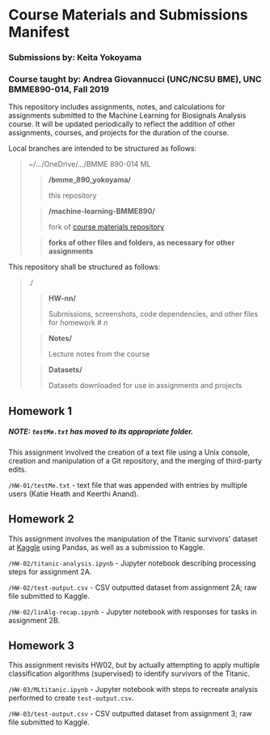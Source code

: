 # Course Materials and Submissions Manifest
### Submissions by: Keita Yokoyama
### Course taught by: Andrea Giovannucci (UNC/NCSU BME), UNC BMME890-014, Fall 2019

This repository includes assignments, notes, and calculations for assignments submitted to the Machine Learning for Biosignals Analysis course. It will be updated periodically to reflect the addition of other assignments, courses, and projects for the duration of the course.

Local branches are intended to be structured as follows:

> ~/.../OneDrive/.../BMME 890-014 ML
>
>> **/bmme_890_yokoyama/**
>>
>> this repository
>
>> **/machine-learning-BMME890/**
>>
>> fork of <a href="github.com/agiovann/machine-learning-BMME890/">course materials repository</a>
>
>> **forks of other files and folders, as necessary for other assignments**

This repository shall be structured as follows:

> ./
>
>> **HW-nn/**
>>
>> Submissions, screenshots, code dependencies, and other files for homework # n
>
>> **Notes/**
>>
>> Lecture notes from the course
>
>> **Datasets/**
>>
>> Datasets downloaded for use in assignments and projects


## Homework 1
##### NOTE: `testMe.txt` has moved to its appropriate folder.

This assignment involved the creation of a text file using a Unix console, creation and manipulation of a Git repository, and the merging of third-party edits.

`/HW-01/testMe.txt` - text file that was appended with entries by multiple users (Katie Heath and Keerthi Anand).


## Homework 2

This assignment involves the manipulation of the Titanic survivors' dataset at <a href="kaggle.com/c/titanic/">Kaggle</a> using Pandas, as well as a submission to Kaggle.

`/HW-02/titanic-analysis.ipynb` - Jupyter notebook describing processing steps for assignment 2A.

`/HW-02/test-output.csv` - CSV outputted dataset from assignment 2A; raw file submitted to Kaggle.

`/HW-02/linAlg-recap.ipynb` - Jupyter notebook with responses for tasks in assignment 2B.

## Homework 3

This assignment revisits HW02, but by actually attempting to apply multiple classification algorithms (supervised) to identify survivors of the Titanic.

`/HW-03/MLtitanic.ipynb` - Jupyter notebook with steps to recreate analysis performed to create `test-output.csv`.

`/HW-03/test-output.csv` - CSV outputted dataset from assignment 3; raw file submitted to Kaggle.
